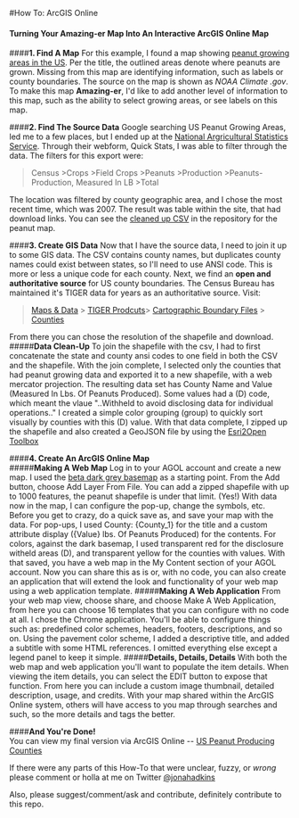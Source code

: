 #How To: ArcGIS Online
#### Turning Your Amazing-er Map Into An Interactive ArcGIS Online Map

####**1. Find A Map**
For this example, I found a map showing [peanut growing areas in the US](http://mapsontheweb.zoom-maps.com/post/76547930347/peanut-growing-areas-in-the-united-states). Per the title, the outlined areas denote where peanuts are grown. Missing from this map are identifying information, such as labels or county boundaries. The source on the map is shown as *NOAA Climate .gov*. To make this map **Amazing-er**, I'd like to add another level of information to this map, such as the ability to select growing areas, or see labels on this map.

####**2. Find The Source Data**
Google searching US Peanut Growing Areas, led me to a few places, but I ended up at the [National Argricultural Statistics Service](http://www.nass.usda.gov/Quick_Stats/). Through their webform, Quick Stats, I was able to filter through the data. The filters for this export were: <br>
>Census >Crops >Field Crops >Peanuts >Production >Peanuts-Production, Measured In LB >Total<br>

The location was filtered by county geographic area, and I chose the most recent time, which was 2007. The result was table within the site, that had download links. You can see the [cleaned up CSV](https://github.com/jonahadkins/Amazing-Er-Maps/blob/master/US_Peanut_Growing/NASS_USDA_gov_Peanut_Growth.csv) in the repository for the peanut map.

####**3. Create GIS Data**
Now that I have the source data, I need to join it up to some GIS data. The CSV contains county names, but duplicates county names could exist between states, so I'll need to use ANSI code. This is more or less a unique code for each county. Next, we find an **open and authoritative source** for US county boundaries. The Census Bureau has maintained it's TIGER data for years as an authoritative source. Visit:<br>
>[Maps & Data](http://www.census.gov/geo/maps-data/) > [TIGER Prodcuts](http://www.census.gov/geo/maps-data/data/tiger.html)> [Cartographic Boundary Files](http://www.census.gov/geo/maps-data/data/tiger-cart-boundary.html) > [Counties](http://www.census.gov/geo/maps-data/data/cbf/cbf_counties.html)<br>

From there you can chose the resolution of the shapefile and download. 
#####**Data Clean-Up**
To join the shapefile with the csv, I had to first concatenate the state and county ansi codes to one field in both the CSV and the shapefile. With the join complete, I selected only the counties that had peanut growing data and exported it to a new shapefile, with a web mercator projection. The resulting data set has County Name and Value (Measured In Lbs. Of Peanuts Produced). Some values had a (D) code, which meant the vlaue "..Withheld to avoid disclosing data for individual operations.."  I created a simple color grouping (group) to quickly sort visually by counties with this (D) value. With that data complete, I zipped up the shapefile and also created a GeoJSON file by using the [Esri2Open Toolbox](https://github.com/project-open-data/esri2open)

####**4. Create An ArcGIS Online Map**<br>
#####**Making A Web Map**
  Log in to your AGOL account and create a new map. I used the [beta dark grey basemap](http://www.arcgis.com/home/webmap/viewer.html?webmap=da65bacab5bd4defb576f839b6b28098) as a starting point. From the Add button, choose Add Layer From File. You can add a zipped shapefile with up to 1000 features, the peanut shapefile is under that limit. (Yes!) With data now in the map, I can configure the pop-up, change the symbols, etc. Before you get to crazy, do a quick save as, and save your map with the data. For pop-ups, I used County: {County_1} for the title and a custom attribute display ({Value} lbs. Of Peanuts Produced) for the contents. For colors, against the dark basemap, I used transparent red for the disclosure witheld areas (D), and transparent yellow for the counties with values. With that saved, you have a web map in the My Content section of your AGOL account. Now you can share this as is or, with no code, you can also create an application that will extend the look and functionality of your web map using a web application template. 
#####**Making A Web Application**
From your web map view, choose share, and choose Make A Web Application, from here you can choose 16 templates that you can configure with no code at all. I chose the Chrome application. You'll be able to configure things such as: predefined color schemes, headers, footers, descriptions, and so on.  Using the pavement color scheme, I added a descriptive title, and added a subtitle with some HTML references. I omitted everything else except a legend panel to keep it simple.
#####**Details, Details, Details**
With both the web map and web application you'll want to populate the item details. When viewing the item details, you can select the EDIT button to expose that function. From here you can include a custom image thumbnail, detailed description, usage, and credits. With your map shared within the ArcGIS Online system, others will have access to you map through searches and such, so the more details and tags the better.

####**And You're Done!**<br>
You can view my final version via ArcGIS Online --  [US Peanut Producing Counties](http://www.arcgis.com/apps/PanelsLegend/index.html?appid=86f6966ffb2741e28753f8f535bed728)


If there were any parts of this How-To that were unclear, fuzzy, or *wrong* please comment or holla at me on Twitter [@jonahadkins](https://twitter.com/jonahadkins)

Also, please suggest/comment/ask and contribute, definitely contribute to this repo.
